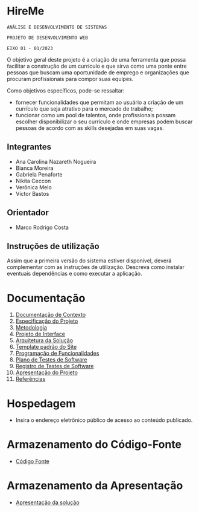 # HireMe

`ANÁLISE E DESENVOLVIMENTO DE SISTEMAS`

`PROJETO DE DESENVOLVIMENTO WEB`

`EIXO 01 - 01/2023`

O objetivo geral deste projeto é a criação de uma ferramenta que possa facilitar a construção de um currículo e que sirva como uma ponte entre pessoas que buscam uma oportunidade de emprego e organizações que procuram profissionais para compor suas equipes.  

Como objetivos específicos, pode-se ressaltar: 
- fornecer funcionalidades que permitam ao usuário a criação de um currículo que seja atrativo para o mercado de trabalho; 
- funcionar como um pool de talentos, onde profissionais possam escolher disponibilizar o seu currículo e onde empresas podem buscar pessoas de acordo com as skills desejadas em suas vagas.

## Integrantes

* Ana Carolina Nazareth Nogueira
* Bianca Moreira
* Gabriela Penaforte
* Nikita Ceccon
* Verônica Melo
* Victor Bastos

## Orientador

* Marco Rodrigo Costa

## Instruções de utilização

Assim que a primeira versão do sistema estiver disponível, deverá complementar com as instruções de utilização. Descreva como instalar eventuais dependências e como executar a aplicação.

# Documentação

<ol>
<li><a href="docs/01-Documentação de Contexto.md"> Documentação de Contexto</a></li>
<li><a href="docs/02-Especificação do Projeto.md"> Especificação do Projeto</a></li>
<li><a href="docs/03-Metodologia.md"> Metodologia</a></li>
<li><a href="docs/04-Projeto de Interface.md"> Projeto de Interface</a></li>
<li><a href="docs/05-Arquitetura da Solução.md"> Arquitetura da Solução</a></li>
<li><a href="docs/06-Template padrão do Site.md"> Template padrão do Site</a></li>
<li><a href="docs/07-Programação de Funcionalidades.md"> Programação de Funcionalidades</a></li>
<li><a href="docs/08-Plano de Testes de Software.md"> Plano de Testes de Software</a></li>
<li><a href="docs/09-Registro de Testes de Software.md"> Registro de Testes de Software</a></li>
<li><a href="docs/10-Apresentação do Projeto.md"> Apresentação do Projeto</a></li>
<li><a href="docs/11-Referências.md"> Referências</a></li>
</ol>

# Hospedagem

* Insira o endereço eletrônico público de acesso ao conteúdo publicado. 

# Armazenamento do Código-Fonte

* <a href="src/README.md">Código Fonte</a>

# Armazenamento da Apresentação

* <a href="presentation/README.md">Apresentação da solução</a>
